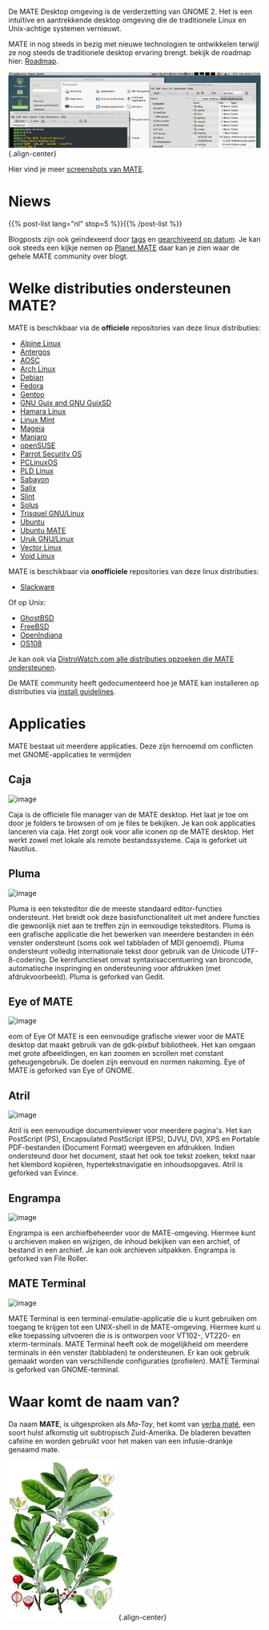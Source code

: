 <!--
.. title: MATE Desktop Omgeving
.. slug: index
.. date: 2013-10-31 12:29:57
.. tags: About,Applications,Screenshots
.. link: 
.. description:
-->

De MATE Desktop omgeving is de verderzetting van GNOME 2. Het is een
intuïtive en aantrekkende desktop omgeving die de traditionele Linux en
Unix-achtige systemen vernieuwt.

MATE in nog steeds in bezig met nieuwe technologien te ontwikkelen
terwijl ze nog steeds de traditionele desktop ervaring brengt. bekijk de
roadmap hier:
[Roadmap](https://wiki.mate-desktop.org/#!pages/roadmap.md).

![image](/screens/screenshot.jpg){.align-center}

Hier vind je meer [screenshots van MATE](gallery/1.22/).

Niews
=====

{{% post-list lang="nl" stop=5 %}}{{% /post-list %}}

Blogposts zijn ook geïndexeerd door [tags](tags/) en [gearchiveerd op
datum](archive/). Je kan ook steeds een kijkje nemen op [Planet
MATE](https://planet.mate-desktop.org) daar kan je zien waar de gehele
MATE community over blogt.

Welke distributies ondersteunen MATE?
=====================================

MATE is beschikbaar via de **officiele** repositories van deze linux
distributies:

-   [Alpine Linux](https://www.alpinelinux.org/)
-   [Antergos](https://antergos.com/)
-   [AOSC](https://aosc.io/)
-   [Arch Linux](https://www.archlinux.org)
-   [Debian](https://www.debian.org)
-   [Fedora](https://www.fedoraproject.org)
-   [Gentoo](https://www.gentoo.org)
-   [GNU Guix and GNU GuixSD](https://gnu.org/s/guix)
-   [Hamara Linux](https://hamaralinux.org/)
-   [Linux Mint](https://linuxmint.com)
-   [Mageia](https://www.mageia.org/en/)
-   [Manjaro](https://manjaro.org/)
-   [openSUSE](https://www.opensuse.org)
-   [Parrot Security OS](https://www.parrotsec.org/)
-   [PCLinuxOS](https://www.pclinuxos.com/get-pclinuxos/mate/)
-   [PLD Linux](https://www.pld-linux.org/)
-   [Sabayon](https://www.sabayon.org)
-   [Salix](https://www.salixos.org)
-   [Slint](https://slint.fr)
-   [Solus](https://getsol.us/)
-   [Trisquel GNU/Linux](https://trisquel.info/)
-   [Ubuntu](https://www.ubuntu.com)
-   [Ubuntu MATE](https://www.ubuntu-mate.org)
-   [Uruk GNU/Linux](https://urukproject.org/dist/)
-   [Vector Linux](http://vectorlinux.com)
-   [Void Linux](https://www.voidlinux.org/)

MATE is beschikbaar via **onofficiele** repositories van deze linux
distributies:

-   [Slackware](http://www.slackware.com)

Of op Unix:

-   [GhostBSD](https://ghostbsd.org)
-   [FreeBSD](https://freebsd.org)
-   [OpenIndiana](https://www.openindiana.org)
-   [OS108](https://OS108.org/)

Je kan ook via [DistroWatch.com alle distributies opzoeken die MATE
ondersteunen](https://distrowatch.org/search.php?desktop=MATE#distrosearch).

De MATE community heeft gedocumenteerd hoe je MATE kan installeren op
distributies via [install
guidelines](https://wiki.mate-desktop.org/#!pages/download.md).

Applicaties
===========

MATE bestaat uit meerdere applicaties. Deze zijn hernoemd om conflicten
met GNOME-applicaties te vermijden

Caja
----

![image](/assets/img/mate/caja.png)

Caja is de officiele file manager van de MATE desktop. Het laat je toe
om door je folders te browsen of om je files te bekijken. Je kan ook
applicaties lanceren via caja. Het zorgt ook voor alle iconen op de MATE
desktop. Het werkt zowel met lokale als remote bestandssysteme. Caja is
geforket uit Nautilus.

Pluma
-----

![image](/assets/img/mate/pluma.png)

Pluma is een teksteditor die de meeste standaard editor-functies
ondersteunt. Het breidt ook deze basisfunctionaliteit uit met andere
functies die gewoonlijk niet aan te treffen zijn in eenvoudige
teksteditors. Pluma is een grafische applicatie die het bewerken van
meerdere bestanden in één venster ondersteunt (soms ook wel tabbladen of
MDI genoemd). Pluma ondersteunt volledig internationale tekst door
gebruik van de Unicode UTF-8-codering. De kernfunctieset omvat
syntaxisaccentuering van broncode, automatische inspringing en
ondersteuning voor afdrukken (met afdrukvoorbeeld). Pluma is geforked
van Gedit.

Eye of MATE
-----------

![image](/assets/img/mate/eom.png)

eom of Eye Of MATE is een eenvoudige grafische viewer voor de MATE
desktop dat maakt gebruik van de gdk-pixbuf bibliotheek. Het kan omgaan
met grote afbeeldingen, en kan zoomen en scrollen met constant
geheugengebruik. De doelen zijn eenvoud en normen nakoming. Eye of MATE
is geforked van Eye of GNOME.

Atril
-----

![image](/assets/img/mate/atril.png)

Atril is een eenvoudige documentviewer voor meerdere pagina\'s. Het kan
PostScript (PS), Encapsulated PostScript (EPS), DJVU, DVI, XPS en
Portable PDF-bestanden (Document Format) weergeven en afdrukken. Indien
ondersteund door het document, staat het ook toe tekst zoeken, tekst
naar het klembord kopiëren, hypertekstnavigatie en inhoudsopgaves. Atril
is geforked van Evince.

Engrampa
--------

![image](/assets/img/mate/engrampa.png)

Engrampa is een archiefbeheerder voor de MATE-omgeving. Hiermee kunt u
archieven maken en wijzigen, de inhoud bekijken van een archief, of
bestand in een archief. Je kan ook archieven uitpakken. Engrampa is
geforked van File Roller.

MATE Terminal
-------------

![image](/assets/img/mate/terminal.png)

MATE Terminal is een terminal-emulatie-applicatie die u kunt gebruiken
om toegang te krijgen tot een UNIX-shell in de MATE-omgeving. Hiermee
kunt u elke toepassing uitvoeren die is is ontworpen voor VT102-, VT220-
en xterm-terminals. MATE Terminal heeft ook de mogelijkheid om meerdere
terminals in één venster (tabbladen) te ondersteunen. Er kan ook gebruik
gemaakt worden van verschillende configuraties (profielen). MATE
Terminal is geforked van GNOME-terminal.

Waar komt de naam van?
======================

Da naam **MATE**, is uitgesproken als *Ma-Tay*, het komt van [yerba
maté](https://en.wikipedia.org/wiki/Yerba_mate), een soort hulst
afkomstig uit subtropisch Zuid-Amerika. De bladeren bevatten cafeïne en
worden gebruikt voor het maken van een infusie-drankje genaamd mate.

![image](/assets/img/mate/yerba.jpg){.align-center}
